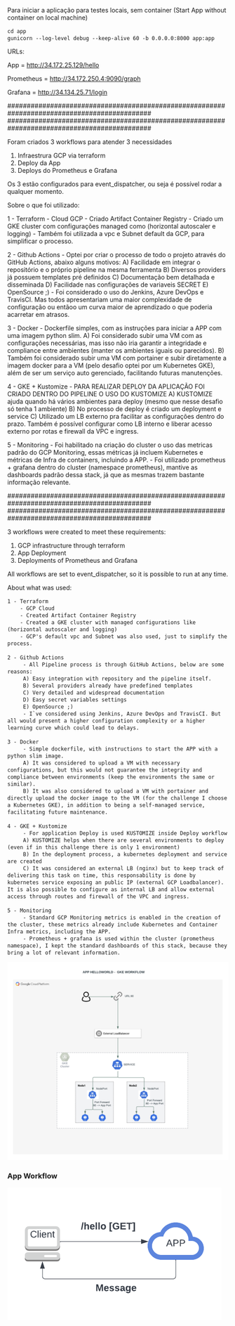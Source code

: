 Para iniciar a aplicação para testes locais, sem container (Start App without container on local machine)

```
cd app
gunicorn --log-level debug --keep-alive 60 -b 0.0.0.0:8000 app:app 
```

URLs:

App               = http://34.172.25.129/hello

Prometheus  = http://34.172.250.4:9090/graph

Grafana        =  http://34.134.25.71/login


 #############################################################################################
 #############################################################################################

Foram criados 3 workflows para atender 3 necessidades
 1) Infraestrura GCP via terraform
 2) Deploy da App
 3) Deploys do Prometheus e Grafana
 
 Os 3 estão configurados para event_dispatcher, ou seja é possível rodar a qualquer momento.
 
 Sobre o que foi utilizado:
 
 1 - Terraform 
     - Cloud GCP
     - Criado Artifact Container Registry
     - Criado um GKE cluster com configurações managed como (horizontal autoscaler e logging)
     - Também foi utilizada a vpc e Subnet default da GCP, para simplificar o processo.
    
 2 - Github Actions 
     - Optei por criar o processo de todo o projeto através do GitHub Actions, abaixo alguns motivos:
     A) Facilidade em integrar o repositório e o próprio pipeline na mesma ferramenta
     B) Diversos providers já possuem templates pré definidos
     C) Documentação bem detalhada e disseminada
     D) Facilidade nas configurações de variaveis SECRET 
     E) OpenSource ;)
     - Foi considerado o uso do Jenkins, Azure DevOps e TravisCI. Mas todos apresentariam uma maior complexidade de configuração ou entãoo um curva maior de aprendizado o que poderia acarretar em atrasos.

 3 - Docker
     - Dockerfile simples, com as instruções para iniciar a APP com uma imagem python slim.
     A) Foi considerado subir uma  VM com as configurações necessárias, mas isso não iria garantir a integridade e compliance entre ambientes (manter os ambientes iguais ou parecidos).
     B) Também foi considerado subir uma VM com portainer e subir diretamente a imagem docker para a VM (pelo desafio optei por um Kubernetes GKE), além de ser um serviço auto gerenciado, facilitando futuras manutenções.

 4 - GKE + Kustomize
     - PARA REALIZAR DEPLOY DA APLICAÇÃO FOI CRIADO DENTRO DO PIPELINE O USO DO KUSTOMIZE
     A) KUSTOMIZE ajuda quando há vários ambientes para deploy (mesmo que nesse desafio só tenha 1 ambiente)
     B) No processo de deploy é criado um deployment e service 
     C) Utilizado um LB externo pra facilitar as configurações dentro do prazo. Também é possível configurar como LB interno e liberar acesso externo por rotas e firewall da VPC e ingress.

 5 - Monitoring
     - Foi habilitado na criação do cluster o uso das metricas padrão do GCP Monitoring, essas métricas já incluem Kubernetes e métricas de Infra de containers, incluindo a APP.
     - Foi utilizado prometheus + grafana dentro do cluster (namespace prometheus), mantive as dashboards padrão dessa stack, já que as mesmas trazem bastante informação relevante.
     
     
     
  #############################################################################################
  #############################################################################################
  
  
  3 workflows were created to meet these requirements:
   1) GCP infrastructure through terraform
   2) App Deployment
   3) Deployments of Prometheus and Grafana
   

   All workflows are set to event_dispatcher, so it is possible to run at any time.
   
   
   About what was used:
 
    1 - Terraform
        - GCP Cloud
        - Created Artifact Container Registry
        - Created a GKE cluster with managed configurations like (horizontal autoscaler and logging)
        - GCP's default vpc and Subnet was also used, just to simplify the process.
        
    2 - Github Actions
         - All Pipeline process is through GitHub Actions, below are some reasons:
         A) Easy integration with repository and the pipeline itself.
         B) Several providers already have predefined templates
         C) Very detailed and widespread documentation
         D) Easy secret variables settings
         E) OpenSource ;)
         - I`ve considered using Jenkins, Azure DevOps and TravisCI. But all would present a higher configuration complexity or a higher learning curve which could lead to delays.
         
    3 - Docker
         - Simple dockerfile, with instructions to start the APP with a python slim image.
         A) It was considered to upload a VM with necessary configurations, but this would not guarantee the integrity and compliance between environments (keep the environments the same or similar).
         B) It was also considered to upload a VM with portainer and directly upload the docker image to the VM (for the challenge I choose a Kubernetes GKE), in addition to being a self-managed service, facilitating future maintenance.
         
    4 - GKE + Kustomize
         - For application Deploy is used KUSTOMIZE inside Deploy workflow
         A) KUSTOMIZE helps when there are several environments to deploy (even if in this challenge there is only 1 environment)
         B) In the deployment process, a kubernetes deployment and service are created
         C) It was considered an external LB (nginx) but to keep track of delivering this task on time, this responsability is done by kubernetes service exposing an public IP (external GCP Loadbalancer). It is also possible to configure as internal LB and allow external access through routes and firewall of the VPC and ingress.  
         
    5 - Monitoring
         - Standard GCP Monitoring metrics is enabled in the creation of the cluster, these metrics already include Kubernetes and Container Infra metrics, including the APP.
         - Prometheus + grafana is used within the cluster (prometheus namespace), I kept the standard dashboards of this stack, because they bring a lot of relevant information.      
         
         
         
         
         
  ![Screenshot](images/gke.png) 
  
  ### App Workflow
  ![Screenshot](images/app.png) 
    
